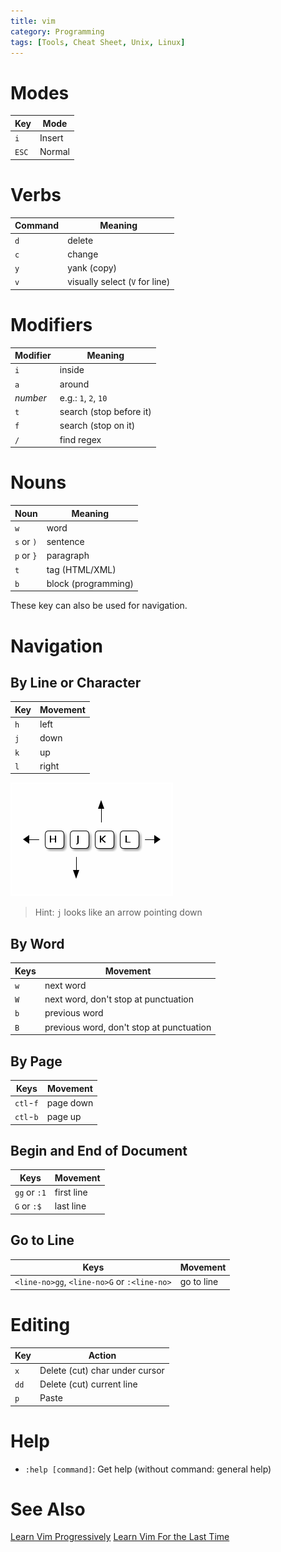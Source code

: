 ```yaml
---
title: vim
category: Programming
tags: [Tools, Cheat Sheet, Unix, Linux]
---
```


# Modes

| Key   | Mode   |
|-------|--------|
| `i`   | Insert |
| `ESC` | Normal |


# Verbs

| Command | Meaning |
|-----|-------------|
| `d` | delete      |
| `c` | change      |
| `y` | yank (copy) |
| `v` | visually select (`V` for line) |


# Modifiers

| Modifier | Meaning     |
|----------|-------------|
| `i`      | inside      |
| `a`      | around      |
| *number* | e.g.: `1`, `2`, `10`    |
| `t`      | search (stop before it) |
| `f`      | search (stop on it)     |
| `/`      | find regex              |


# Nouns

| Noun        | Meaning   |
|-------------|-----------|
| `w`         | word      |
| `s` or  `)` | sentence  |
| `p` or `}`  | paragraph |
| `t` | tag (HTML/XML)    |
| `b` | block (programming) |

These key can also be used for navigation.

# Navigation

## By Line or Character

| Key | Movement |
|-----|----------|
| `h` | left     |
| `j` | down     |
| `k` | up       |
| `l` | right    |

![move by line or char](images/vim/move_by_line_or_char.png)

> Hint: `j` looks like an arrow pointing down

## By Word

| Keys | Movement                                 |
|------|------------------------------------------|
| `w`  | next word                                |
| `W`  | next word, don't stop at punctuation     |
| `b`  | previous word                            |
| `B`  | previous word, don't stop at punctuation |

## By Page

| Keys      | Movement  |
|-----------|-----------|
| `ctl`-`f` | page down |
| `ctl`-`b` | page up   |

## Begin and End of Document

| Keys         | Movement   |
|--------------|------------|
| `gg` or `:1` | first line |
| `G`  or `:$` | last line  |

## Go to Line

| Keys                                        | Movement   |
|---------------------------------------------|------------|
| `<line-no>gg`, `<line-no>G` or `:<line-no>` | go to line |


# Editing

| Key  | Action                         |
|------|--------------------------------|
| `x`  | Delete (cut) char under cursor |
| `dd` | Delete (cut) current line      |
| `p`  | Paste                          |


# Help

- `:help [command]`: Get help (without command: general help)

# See Also

[Learn Vim Progressively](http://yannesposito.com/Scratch/en/blog/Learn-Vim-Progressively/)
[Learn Vim For the Last Time](https://danielmiessler.com/study/vim/)
